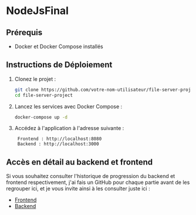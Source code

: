 # NodeJsFinal

## Prérequis
- Docker et Docker Compose installés

## Instructions de Déploiement

1. Clonez le projet :
   ```bash
   git clone https://github.com/votre-nom-utilisateur/file-server-project.git
   cd file-server-project
    ```
2. Lancez les services avec Docker Compose :
   ```bash
   docker-compose up -d
   ```
3. Accédez à l'application à l'adresse suivante :
   ```
    Frontend : http://localhost:8080
    Backend : http://localhost:3000
    ```
   
## Accès en détail au backend et frontend

Si vous souhaitez consulter l'historique de progression du backend et frontend respectivement, j'ai fais un GitHub pour chaque partie avant de les regrouper ici, et je vous invite ainsi à les consulter juste ici :

- [Frontend](https://github.com/TheKyyn/NodeJsTransferFront)
- [Backend](https://github.com/TheKyyn/NodeJsTransfer)